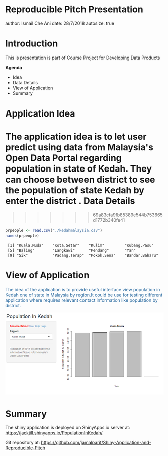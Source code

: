 Reproducible Pitch Presentation
========================================================
author: Ismail Che Ani
date: 28/7/2018
autosize: true

Introduction
========================================================

This is presentation is part of Course Project for Developing Data Products

**Agenda**
- Idea
- Data Details
- View of Application
- Summary

Application Idea
========================================================
The application idea is to let user predict using data from Malaysia's Open Data Portal regarding population in state of Kedah. They can choose between district to see the population of state Kedah by enter the district .
Data Details
========================================================
>>>>>>> 69a83cfa9fb85389e544b753665d1772b340fe41


```r
prpeople <- read.csv("./kedahmalaysia.csv")
names(prpeople)
```

```
 [1] "Kuala.Muda"    "Kota.Setar"    "Kulim"         "Kubang.Pasu"  
 [5] "Baling"        "Langkawi"      "Pendang"       "Yan"          
 [9] "Sik"           "Padang.Terap"  "Pokok.Sena"    "Bandar.Baharu"
```

View of Application
========================================================
<div style="color: #25679E;">
The idea of the application is to provide useful interface view population in Kedah one of state in Malaysia by region.It could be use for testing different application where requires relevant contact information like population by district.
</div>

![Main screenshot](screenshot.png)

Summary
========================================================

The shiny application is deployed on ShinyApps.io server at: https://jackjill.shinyapps.io/PopulationInKedah/

Git repository at: https://github.com/jamalparit/Shiny-Application-and-Reproducible-Pitch
